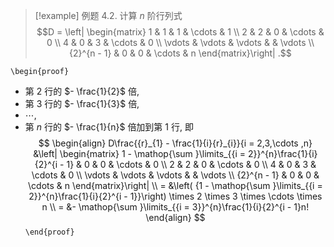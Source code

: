 
> [!example] 例题 4.2. 
> 计算 $n$ 阶行列式
> $$D = \left| \begin{matrix} 1 & 1 & 1 & \cdots & 1 \\ 2 & 2 & 0 & \cdots & 0 \\ 4 & 0 & 3 & \cdots & 0 \\ \vdots & \vdots & \vdots & & \vdots \\ {2}^{n - 1} & 0 & 0 & \cdots & n \end{matrix}\right| .$$

`\begin{proof}`
- 第 2 行的 $- \frac{1}{2}$ 倍,
- 第 3 行的 $- \frac{1}{3}$ 倍, 
- $\cdots$,
- 第 $n$ 行的 $- \frac{1}{n}$ 倍加到第 1 行, 即
$$
\begin{align}
D\frac{{r}_{1} - \frac{1}{i}{r}_{i}}{i = 2,3,\cdots ,n}
&\left| \begin{matrix} 1 - \mathop{\sum }\limits_{{i = 2}}^{n}\frac{1}{i}{2}^{i - 1} & 0 & 0 & \cdots & 0 \\ 2 & 2 & 0 & \cdots & 0 \\ 4 & 0 & 3 & \cdots & 0 \\ \vdots & \vdots & \vdots & & \vdots \\ {2}^{n - 1} & 0 & 0 & \cdots & n \end{matrix}\right| \\
= &\left( {1 - \mathop{\sum }\limits_{{i = 2}}^{n}\frac{1}{i}{2}^{i - 1}}\right) \times 2 \times 3 \times \cdots \times n \\
= &- \mathop{\sum }\limits_{{i = 3}}^{n}\frac{1}{i}{2}^{i - 1}n!
\end{align}
$$
`\end{proof}`